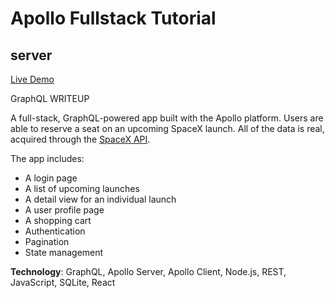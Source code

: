 # Apollo Fullstack Tutorial

## server

[Live Demo](https://sunnysun-gituser.github.io/sunnys-moonshot)

GraphQL WRITEUP

A full-stack, GraphQL-powered app built with the Apollo platform. Users are able to reserve a seat on an upcoming SpaceX launch. All of the data is real, acquired through the [SpaceX API](https://github.com/r-spacex/SpaceX-API).

The app includes:

- A login page
- A list of upcoming launches
- A detail view for an individual launch
- A user profile page
- A shopping cart
- Authentication
- Pagination
- State management

**Technology**: GraphQL, Apollo Server, Apollo Client, Node.js, REST, JavaScript, SQLite, React

